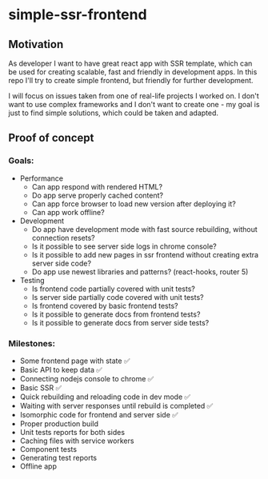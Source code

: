 # simple-ssr-frontend

## Motivation

As developer I want to have great react app with SSR template, which can be used for creating scalable, fast and friendly in development apps.
In this repo I'll try to create simple frontend, but friendly for further development.

I will focus on issues taken from one of real-life projects I worked on. I don't want to use complex frameworks and I don't want to create one - my goal is just to find simple solutions, which could be taken and adapted. 

## Proof of concept

### Goals:
* Performance
	* Can app respond with rendered HTML?
	* Do app serve properly cached content?
	* Can app force browser to load new version after deploying it?
	* Can app work offline?
* Development
	* Do app have development mode with fast source rebuilding, without connection resets?
	* Is it possible to see server side logs in chrome console?
	* Is it possible to add new pages in ssr frontend without creating extra server side code?
	* Do app use newest libraries and patterns? (react-hooks, router 5)
* Testing
	* Is frontend code partially covered with unit tests?
	* Is server side partially code covered with unit tests?
	* Is frontend covered by basic frontend tests?
	* Is it possible to generate docs from frontend tests?
	* Is it possible to generate docs from server side tests?
	
	
### Milestones:
* Some frontend page with state :white_check_mark:
* Basic API to keep data :white_check_mark:
* Connecting nodejs console to chrome :white_check_mark:
* Basic SSR :white_check_mark:
* Quick rebuilding and reloading code in dev mode :white_check_mark:
* Waiting with server responses until rebuild is completed :white_check_mark:
* Isomorphic code for frontend and server side :white_check_mark:
* Proper production build
* Unit tests reports for both sides
* Caching files with service workers
* Component tests
* Generating test reports
* Offline app

